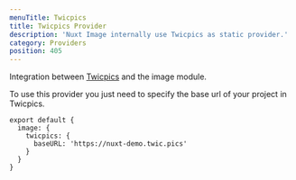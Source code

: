 ```yaml
---
menuTitle: Twicpics
title: Twicpics Provider
description: 'Nuxt Image internally use Twicpics as static provider.'
category: Providers
position: 405
---
```


Integration between [Twicpics](https://www.twicpics.com) and the image module.

To use this provider you just need to specify the base url of your project in Twicpics.

```js{}[nuxt.config.js]
export default {
  image: {
    twicpics: {
      baseURL: 'https://nuxt-demo.twic.pics'
    }
  }
}
```
